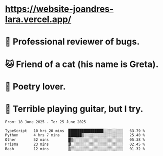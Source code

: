 # https://website-joandres-lara.vercel.app/
# 🐛 Professional reviewer of bugs.
# 🐱 Friend of a cat (his name is Greta).
# 📜 Poetry lover.
# 🎸 Terrible playing guitar, but I try.

<!--START_SECTION:waka-->

```txt
From: 18 June 2025 - To: 25 June 2025

TypeScript   10 hrs 20 mins  ████████████████░░░░░░░░░   63.79 %
Python       4 hrs 7 mins    ██████▒░░░░░░░░░░░░░░░░░░   25.40 %
Other        52 mins         █▒░░░░░░░░░░░░░░░░░░░░░░░   05.38 %
Prisma       23 mins         ▓░░░░░░░░░░░░░░░░░░░░░░░░   02.45 %
Bash         12 mins         ▒░░░░░░░░░░░░░░░░░░░░░░░░   01.32 %
```

<!--END_SECTION:waka-->
